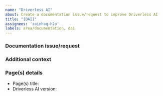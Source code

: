 ```yaml
---
name: "Driverless AI"
about: Create a documentation issue/request to improve Driverless AI
title: "[DAI]"
assignees: 'zainhaq-h2o'
labels: area/documentation, dai
---
```



### Documentation issue/request

<!-- Please provide a clear and concise description of the documentation issue/request -->

### Additional context

<!-- Please add any other context about the issue/request here (e.g., images) -->

### Page(s) details 

- Page(s) title:
- Driverless AI version: 

